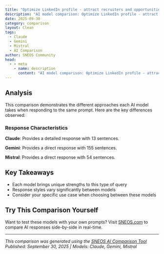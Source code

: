 ```yaml
---
title: "Optimize LinkedIn profile - attract recruiters and opportunities"
description: "AI model comparison: Optimize LinkedIn profile - attract recruiters and opportunities..."
date: 2025-09-30
category: comparison
layout: Clean
tags:
  - Claude
  - Gemini
  - Mistral
  - AI Comparison
author: SNEOS Community
head:
  - - meta
    - name: description
      content: "AI model comparison: Optimize LinkedIn profile - attract recruiters and opportunities..."
---
```


<ChatComparison
  title="Optimize LinkedIn profile - attract recruiters and opportunities"
  prompt="Optimize LinkedIn profile - attract recruiters and opportunities"
  :responses='{"Claude": "# LinkedIn Profile Optimization Guide\n\n## 1. **Professional Headline**\n- **Don\u0027t just use your job title**\n- Include keywords, value proposition, and target role\n- **Example:** \u0022Senior Marketing Manager | B2B Growth Specialist | Helping SaaS Companies Scale Revenue\u0022\n- Use all 220 characters available\n\n## 2. **Profile Photo \u0026 Banner**\n- **Professional headshot** with good lighting and smile\n- **Custom banner** showcasing your industry or personal brand\n- Ensure photos are high-resolution and recent\n\n## 3. **About Section (Summary)**\nStructure as:\n- **Hook:** Start with compelling statement\n- **Value:** What you bring to organizations\n- **Experience:** Key achievements with numbers\n- **Call-to-Action:** How to connect with you\n\n**Template:**\n\u0060\u0060\u0060\nI help [target audience] achieve [specific outcome] through [your expertise].\n\nWith [X years] of experience in [industry], I\u0027ve:\n\u2022 [Achievement with metric]\n\u2022 [Achievement with metric]\n\u2022 [Achievement with metric]\n\nSpecialties: [relevant keywords]\nLet\u0027s connect if you\u0027re looking for [your value proposition].\n\u0060\u0060\u0060\n\n## 4. **Experience Section**\n- **Use bullet points** for readability\n- **Lead with action verbs** (Led, Developed, Increased, Managed)\n- **Include metrics and results** whenever possible\n- **Tailor descriptions** to target roles\n- Add **media/links** to showcase work\n\n## 5. **Skills \u0026 Keywords**\n- **List 50 relevant skills** (LinkedIn\u0027s maximum)\n- **Prioritize skills** recruiters search for in your field\n- **Use industry-specific keywords** throughout profile\n- **Get endorsed** by colleagues and connections\n\n## 6. **Strategic Networking**\n- **Connect with purpose:** Add personal notes\n- **Engage meaningfully:** Comment on posts in your industry\n- **Share valuable content:** Industry insights, achievements\n- **Join relevant groups** and participate in discussions\n\n## 7. **Recommendations \u0026 Endorsements**\n- **Request recommendations** from managers, colleagues, clients\n- **Give recommendations** to receive them back\n- **Endorse others\u0027 skills** to encourage reciprocation\n\n## 8. **Activity \u0026 Content Strategy**\n- **Post consistently** (2-3 times per week)\n- **Share industry insights** and professional wins\n- **Comment thoughtfully** on others\u0027 posts\n- **Use relevant hashtags** to increase visibility\n\n## 9. **LinkedIn Settings for Recruiters**\n- **Turn on \u0022Open to Work\u0022** (visible to recruiters only)\n- **Add career interests** in settings\n- **Enable profile views** so recruiters can see you viewed them\n- **Allow messages** from recruiters\n\n## 10. **Regular Maintenance**\n- **Update weekly:** Share content, engage with network\n- **Review monthly:** Update experience, skills, photo if needed\n- **Audit quarterly:** Ensure alignment with career goals\n\n## Quick Wins:\n- [ ] Add 10 new connections weekly\n- [ ] Comment on 5 posts daily\n- [ ] Share 1 professional update weekly\n- [ ] Update your status when job searching\n- [ ] Follow companies you want to work for\n\nWould you like me to help you craft any specific section or provide industry-specific keyword suggestions?", "Gemini": "Okay, let\u0027s optimize your LinkedIn profile to attract recruiters and opportunities. We\u0027ll break it down section by section. Remember, a strong LinkedIn profile is a constantly evolving document. Regularly update it as your skills and experience grow.\n\n**I. Foundational Considerations: Target Audience \u0026 Goals**\n\nBefore we dive into specific sections, consider these two crucial elements:\n\n* **Who are you trying to reach? (Target Audience):** Are you targeting recruiters in a specific industry, hiring managers at certain companies, or fellow professionals for networking? Understanding your audience helps you tailor your language and content.\n* **What do you want to achieve? (Goals):** Are you looking for a new job, trying to build your personal brand, connect with industry leaders, or attract consulting clients? Your goals will shape your profile\u0027s narrative and call to action.\n\n**II. Profile Section Breakdown and Optimization Strategies**\n\nHere\u0027s a breakdown of each LinkedIn profile section with optimization tips:\n\n**A. Profile Picture:**\n\n* **Quality is key:** Use a professional, high-resolution headshot. No selfies, vacation photos, or blurry images. The picture should be clear and well-lit.\n* **Dress Appropriately:** Dress in attire appropriate for the industry you\u0027re targeting.\n* **Smile (genuinely):** A warm, approachable smile can make a big difference.\n* **Background Matters:** Choose a clean, uncluttered background. A neutral background is often best.\n* **Consider a Professional Photographer:** If possible, invest in a professional headshot. It\u0027s a worthwhile investment in your career.\n\n**B. Background Photo/Banner:**\n\n* **Customization:** Use a background photo that visually represents your industry, skills, or personal brand. Canva.com and similar tools offer templates and design resources.\n* **Relevance:** The image should be relevant to your field. For example, a software developer might use an image of code, a marketer might use a visually appealing graphic showcasing campaign results, or an architect may include some of their renderings.\n* **Branding:** Use your company logo or branding (if permitted and relevant).\n* **Avoid Clutter:** Choose an image that is visually appealing but not distracting.\n\n**C. Name and Pronouns:**\n\n* **Full Name:** Use your full, professional name. Avoid nicknames unless they are commonly used in your industry.\n* **Pronouns:** Include your preferred pronouns (e.g., She/Her, He/Him, They/Them) to foster inclusivity.\n\n**D. Headline:**\n\n* **Beyond Your Job Title:** Don\u0027t just list your current job title. Expand it to showcase your value proposition and key skills. This is the most important part after your name and picture.\n* **Keywords:** Include relevant keywords that recruiters are likely to search for. Think about the skills and expertise that make you stand out.\n* **Examples:**\n * Instead of: \u0022Marketing Manager\u0022\n * Try: \u0022Data-Driven Marketing Manager | SEO/SEM Expert | Driving Growth Through Digital Strategies\u0022\n * Instead of: \u0022Software Engineer\u0022\n * Try: \u0022Full-Stack Software Engineer | Python \u0026 JavaScript | Building Scalable Web Applications\u0022\n* **Value-Oriented:** Focus on what you *do* and *achieve*.\n* **Character Limit:** Keep it concise and within the character limit (currently 220 characters).\n\n**E. About Section (Summary):**\n\n* **Narrative:** This is your opportunity to tell your story. Write a compelling summary that highlights your skills, experience, and career goals. Think of it as your elevator pitch.\n* **First-Person Perspective:** Write in the first person (\u0022I\u0022).\n* **Keywords:** Incorporate relevant keywords throughout your summary.\n* **Value Proposition:** Clearly state what you can offer to potential employers.\n* **Achievements:** Quantify your accomplishments whenever possible (e.g., \u0022Increased sales by 20%\u0022).\n* **Call to Action:** Include a call to action, such as inviting people to connect with you, view your portfolio, or learn more about your work. Examples:\n * \u0022Connect with me to discuss [industry trend] or opportunities in [field].\u0022\n * \u0022View my portfolio at [link].\u0022\n * \u0022I\u0027m always open to networking and learning about new challenges. Feel free to reach out!\u0022\n* **Structure:** Use short paragraphs and bullet points to make it easy to read.\n* **Showcase your personality:** Inject your personality, but keep it professional.\n\n**F. Experience Section:**\n\n* **Reverse Chronological Order:** List your work experience in reverse chronological order (most recent first).\n* **Company Information:** Ensure the company information is accurate and linked to the correct company page.\n* **Job Titles:** Use accurate and descriptive job titles.\n* **Dates of Employment:** Include the start and end dates for each position.\n* **Description (Bullet Points):** For each role, write a concise description that highlights your key responsibilities and accomplishments. Use the STAR method (Situation, Task, Action, Result) to structure your bullet points:\n * **Situation:** Briefly describe the context or challenge.\n * **Task:** Explain your responsibility or objective.\n * **Action:** Detail the steps you took to address the situation.\n * **Result:** Quantify the outcome or impact of your actions whenever possible.\n* **Keywords:** Incorporate relevant keywords throughout your descriptions.\n* **Focus on Accomplishments:** Focus on what you *achieved* rather than just listing your duties.\n* **Quantify Your Results:** Use numbers, percentages, and other metrics to demonstrate your impact. Examples:\n * \u0022Managed a team of 5 engineers, delivering projects on time and within budget.\u0022\n * \u0022Increased website traffic by 30% through SEO optimization.\u0022\n * \u0022Reduced customer churn by 15% through targeted marketing campaigns.\u0022\n* **Add Media:** Include relevant media, such as presentations, videos, or project samples, to showcase your work.\n\n**G. Education Section:**\n\n* **Degrees:** List your degrees in reverse chronological order.\n* **School Names:** Ensure the school names are accurate and linked to the correct school page.\n* **Major/Minor:** Include your major and minor.\n* **GPA (Optional):** Include your GPA if it\u0027s high (e.g., 3.5 or above) and relevant to your industry.\n* **Activities and Societies:** List relevant extracurricular activities, honors, and awards.\n* **Skills:** List relevant skills acquired during your education.\n\n**H. Skills Section:**\n\n* **Relevance:** List skills that are relevant to your industry and career goals.\n* **Accuracy:** Only list skills that you genuinely possess.\n* **Keywords:** Include a mix of hard skills (technical skills) and soft skills (interpersonal skills).\n* **Endorsements:** Ask your connections to endorse your skills.\n* **Prioritize:** Arrange your skills in order of importance.\n* **LinkedIn\u0027s Suggested Skills:** Pay attention to the suggestions that LinkedIn offers. These are often based on your profile and industry trends.\n\n**I. Recommendations:**\n\n* **Request Recommendations:** Ask former colleagues, supervisors, and clients to write recommendations for you.\n* **Personalized Requests:** Personalize your recommendation requests by reminding people of specific projects or experiences you shared.\n* **Offer to Write Recommendations:** Offer to write recommendations for others; they may reciprocate.\n* **Variety:** Aim for a variety of recommendations from different sources.\n\n**J. Accomplishments Section (Optional):**\n\n* **Courses:** List relevant courses you\u0027ve completed.\n* **Projects:** Showcase personal or academic projects that demonstrate your skills.\n* **Publications:** List any publications, such as articles, blog posts, or books.\n* **Certifications:** List any professional certifications you\u0027ve earned.\n* **Awards:** List any awards or recognition you\u0027ve received.\n* **Languages:** List your language proficiency.\n* **Organizations:** List organizations you\u0027re involved with.\n* **Patents:** List any patents you hold.\n\n**K. Interests Section:**\n\n* **Follow Companies and Influencers:** Follow companies and influencers in your industry to stay up-to-date on industry trends and demonstrate your interest in the field.\n\n**III. Additional Optimization Tips:**\n\n* **Customize Your LinkedIn URL:** Create a personalized LinkedIn URL (e.g., linkedin.com/in/yourname) to make it easier to share your profile. You can do this in your profile settings.\n* **Privacy Settings:** Review your privacy settings to ensure that your profile is visible to recruiters and potential employers.\n* **Network Actively:** Connect with people in your industry, join relevant groups, and participate in discussions.\n* **Engage with Content:** Like, comment on, and share relevant content to increase your visibility.\n* **Post Regularly:** Share your own insights and expertise by posting articles, updates, and other content. Consistency is key.\n* **Use LinkedIn\u0027s Job Search Features:** Actively search for jobs on LinkedIn and apply for positions that match your skills and experience.\n* **Stay Up-to-Date:** Regularly update your profile with your latest skills, experience, and accomplishments.\n* **Proofread Carefully:** Proofread your profile carefully for any errors in grammar or spelling.\n* **Get Feedback:** Ask friends, colleagues, or career counselors to review your profile and provide feedback.\n* **Use LinkedIn\u0027s Skills Assessments:** Take LinkedIn\u0027s skills assessments to demonstrate your proficiency in various areas. Passing these assessments can boost your profile\u0027s visibility.\n* **Analyze Your Profile Views:** Pay attention to your profile views and analyze the data to see who is looking at your profile. This can give you insights into which keywords and skills are attracting the most attention.\n\n**IV. Keywords Research**\n\n* **Job Descriptions:** Analyze job descriptions for roles you\u0027re interested in. Identify the keywords that are frequently used.\n* **LinkedIn Job Search:** Use LinkedIn\u0027s job search function to find relevant jobs and identify the skills and experience that employers are looking for.\n* **Industry Publications:** Read industry publications and blogs to stay up-to-date on the latest trends and keywords.\n* **LinkedIn Skills:** Browse LinkedIn\u0027s skills directory to find relevant skills and identify related keywords.\n* **Competitor Analysis:** Review the profiles of people in similar roles to see what keywords they are using.\n\n**V. Common Mistakes to Avoid:**\n\n* **Incomplete Profile:** Leaving sections blank.\n* **Generic Language:** Using vague or generic language that doesn\u0027t highlight your unique value.\n* **Typos and Grammatical Errors:** Always proofread!\n* **Outdated Information:** Failing to update your profile with your latest skills and experience.\n* **Unprofessional Tone:** Using an unprofessional tone or language.\n* **Lack of a Clear Value Proposition:** Failing to clearly state what you can offer to potential employers.\n* **Ignoring Keywords:** Not incorporating relevant keywords into your profile.\n* **Not Engaging:** Not actively networking or engaging with content on LinkedIn.\n\n**VI. Ongoing Maintenance**\n\n* **Regular Updates:** Set a reminder (e.g., monthly or quarterly) to review and update your profile.\n* **Track Analytics:** Monitor your profile views and connections to see how your optimization efforts are paying off.\n* **Stay Informed:** Keep up-to-date on the latest LinkedIn features and best practices.\n\nBy following these tips and consistently working on your LinkedIn profile, you can significantly increase your chances of attracting recruiters and opportunities that align with your career goals. Good luck!\n", "Mistral": "Optimizing your LinkedIn profile is crucial for attracting recruiters and opportunities. Here are some steps to help you create a compelling and professional profile:\n\n### 1. **Professional Profile Photo**\n- **High-Quality Image:** Use a high-resolution photo with a professional background.\n- **Appropriate Attire:** Dress in business or business-casual attire.\n- **Clear and Friendly:** Ensure your face is clearly visible and maintain a friendly, approachable expression.\n\n### 2. **Compelling Headline**\n- **Descriptive and Keyword-Rich:** Use keywords relevant to your industry and role.\n- **Unique Selling Proposition:** Highlight what makes you unique or valuable.\n- **Example:** \u0022Experienced Marketing Manager | Digital Strategy Specialist | Data-Driven Results\u0022\n\n### 3. **Detailed About Section**\n- **Professional Summary:** Write a brief, engaging summary of your professional background and goals.\n- **Key Achievements:** Highlight your key achievements and skills.\n- **Call to Action:** Include a call to action, such as inviting connections or encouraging messages.\n- **Example:** \u0022With over 10 years of experience in digital marketing, I have a proven track record of driving growth and engagement through innovative strategies. I am passionate about leveraging data to inform decisions and achieve measurable results. Let\u0027s connect and discuss how I can contribute to your team!\u0022\n\n### 4. **Experience Section**\n- **Clear and Concise:** Use bullet points to list your responsibilities and achievements.\n- **Quantifiable Results:** Include metrics and data to showcase your impact.\n- **Relevant Keywords:** Use industry-specific keywords to improve search visibility.\n- **Example:**\n - **Marketing Manager | XYZ Corporation | Jan 2018 - Present**\n - Developed and executed digital marketing campaigns, increasing website traffic by 30%.\n - Managed a team of 5, improving project completion rates by 20%.\n - Implemented SEO strategies, resulting in a 40% increase in organic search traffic.\n\n### 5. **Skills and Endorsements**\n- **Relevant Skills:** List skills that are relevant to your industry and role.\n- **Endorsements:** Encourage colleagues and connections to endorse your skills.\n- **Example:** Digital Marketing, SEO, Content Strategy, Social Media Management, Data Analysis\n\n### 6. **Recommendations**\n- **Request Recommendations:** Ask colleagues, managers, and clients to write recommendations for you.\n- **Give Recommendations:** Write recommendations for others to build reciprocity.\n\n### 7. **Education**\n- **Relevant Degrees:** List your degrees and institutions.\n- **Courses and Certifications:** Include any relevant courses, certifications, or training.\n\n### 8. **Projects and Publications**\n- **Showcase Work:** Highlight any significant projects or publications.\n- **Links and Media:** Include links to your work, such as articles, presentations, or portfolios.\n\n### 9. **Volunteer Experience**\n- **Relevant Volunteer Work:** List any volunteer experience that showcases your skills and values.\n- **Example:** Volunteer Marketing Coordinator | Non-Profit Organization | 2019 - Present\n\n### 10. **Accomplishments**\n- **Honors and Awards:** List any awards, honors, or recognitions you have received.\n- **Example:** Awarded \u0022Marketer of the Year\u0022 by XYZ Association in 2020.\n\n### 11. **Networking**\n- **Connect with Professionals:** Connect with industry professionals, recruiters, and influencers.\n- **Engage with Content:** Like, comment, and share relevant content to increase your visibility.\n- **Join Groups:** Participate in LinkedIn groups related to your industry.\n\n### 12. **Custom URL**\n- **Professional URL:** Create a custom LinkedIn URL that is easy to remember and share.\n- **Example:** linkedin.com/in/yourname\n\n### 13. **Activity and Engagement**\n- **Regular Posts:** Share updates, articles, and insights related to your industry.\n- **Engage with Others:** Comment on and share posts from your network.\n- **Follow Influencers:** Follow industry leaders and influencers to stay updated.\n\n### 14. **Privacy Settings**\n- **Public Profile:** Ensure your profile is set to public to maximize visibility.\n- **Open to Work:** Use the \u0022Open to Work\u0022 feature to signal to recruiters that you are actively seeking opportunities.\n\nBy following these steps, you can create a LinkedIn profile that stands out to recruiters and attracts new opportunities."}' 
  published-date="22:46"
/>

## Analysis

This comparison demonstrates the different approaches each AI model takes when responding to the same prompt. Here are the key differences observed:

### Response Characteristics

**Claude**: Provides a detailed response with 13 sentences. 

**Gemini**: Provides a direct response with 155 sentences. 

**Mistral**: Provides a direct response with 54 sentences. 

## Key Takeaways

- Each model brings unique strengths to this type of query
- Response styles vary significantly between models
- Consider your specific use case when choosing between these models

## Try This Comparison Yourself

Want to test these models with your own prompts? Visit [SNEOS.com](https://sneos.com) to compare AI responses side-by-side in real-time.

---

*This comparison was generated using the [SNEOS AI Comparison Tool](https://sneos.com)*
*Published: September 30, 2025 | Models: Claude, Gemini, Mistral*
